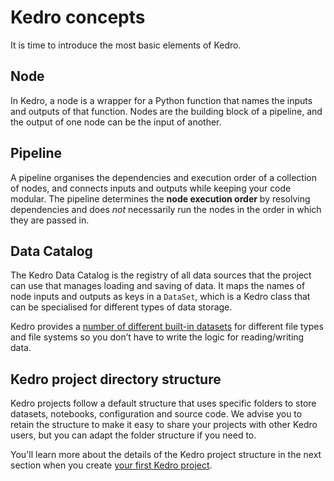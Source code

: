 # Kedro concepts

<!-- TO DO -- add a bit more info here and design some graphics -->

It is time to introduce the most basic elements of Kedro. 

## Node

In Kedro, a node is a wrapper for a Python function that names the inputs and outputs of that function. Nodes are the building block of a pipeline, and the output of one node can be the input of another.

## Pipeline

A pipeline organises the dependencies and execution order of a collection of nodes, and connects inputs and outputs while keeping your code modular. The pipeline determines the **node execution order** by resolving dependencies and does *not* necessarily run the nodes in the order in which they are passed in.

## Data Catalog

The Kedro Data Catalog is the registry of all data sources that the project can use that manages loading and saving of data. It maps the names of node inputs and outputs as keys in a `DataSet`, which is a Kedro class that can be specialised for different types of data storage. 

Kedro provides a [number of different built-in datasets](/kedro.extras.datasets) for different file types and file systems so you don’t have to write the logic for reading/writing data.

## Kedro project directory structure

Kedro projects follow a default structure that uses specific folders to store datasets, notebooks, configuration and source code. We advise you to retain the structure to make it easy to share your projects with other Kedro users, but you can adapt the folder structure if you need to.

You'll learn more about the details of the Kedro project structure in the next section when you create [your first Kedro project](new_project.md).